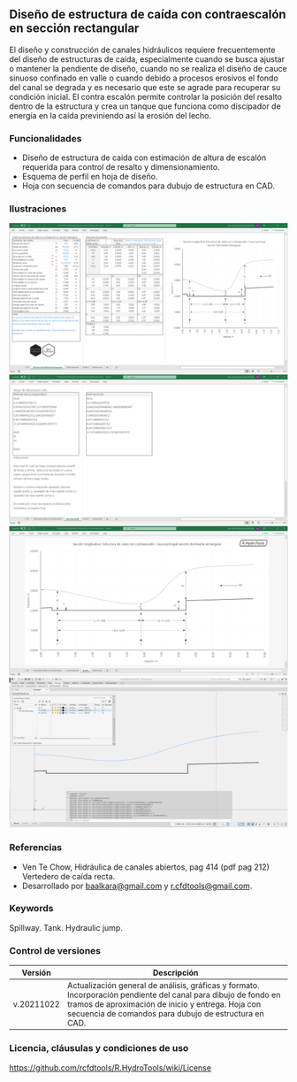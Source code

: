 ## Diseño de estructura de caída con contraescalón en sección rectangular

El diseño y construcción de canales hidráulicos requiere frecuentemente del diseño de estructuras de caída, especialmente cuando se busca ajustar o mantener la pendiente de diseño, cuando no se realiza el diseño de cauce sinuoso confinado en valle o cuando debido a procesos erosivos el fondo del canal se degrada y es necesario que este se agrade para recuperar su condición inicial. El contra escalón permite controlar la posición del resalto dentro de la estructura y crea un tanque que funciona como discipador de energía en la caída previniendo así la erosión del lecho.


### Funcionalidades

* Diseño de estructura de caída con estimación de altura de escalón requerida para control de resalto y dimensionamiento.
* Esquema de perfil en hoja de diseño.
* Hoja con secuencia de comandos para dubujo de estructura en CAD.


### Ilustraciones

![R.HydroTools.DisenoEstructuraCaidaConContraescalon.Screenshot1](https://github.com/rcfdtools/R.HydroTools/blob/main/DisenoEstructuraCaidaConContraescalon/Screenshot/Screenshot1.png)
![R.HydroTools.DisenoEstructuraCaidaConContraescalon.Screenshot2](https://github.com/rcfdtools/R.HydroTools/blob/main/DisenoEstructuraCaidaConContraescalon/Screenshot/Screenshot2.png)
![R.HydroTools.DisenoEstructuraCaidaConContraescalon.Screenshot3](https://github.com/rcfdtools/R.HydroTools/blob/main/DisenoEstructuraCaidaConContraescalon/Screenshot/Screenshot3.png)
![R.HydroTools.DisenoEstructuraCaidaConContraescalon.Screenshot4](https://github.com/rcfdtools/R.HydroTools/blob/main/DisenoEstructuraCaidaConContraescalon/Screenshot/Screenshot4.png)


### Referencias

* Ven Te Chow, Hidráulica de canales abiertos, pag 414 (pdf pag 212) Vertedero de caída recta.
* Desarrollado por baalkara@gmail.com y r.cfdtools@gmail.com.


### Keywords
Spillway. Tank. Hydraulic jump.


### Control de versiones

Versión | Descripción
--- | ---
| v.20211022 | Actualización general de análisis, gráficas y formato. Incorporación pendiente del canal para dibujo de fondo en tramos de aproximación de inicio y entrega. Hoja con secuencia de comandos para dubujo de estructura en CAD.


### Licencia, cláusulas y condiciones de uso
https://github.com/rcfdtools/R.HydroTools/wiki/License


